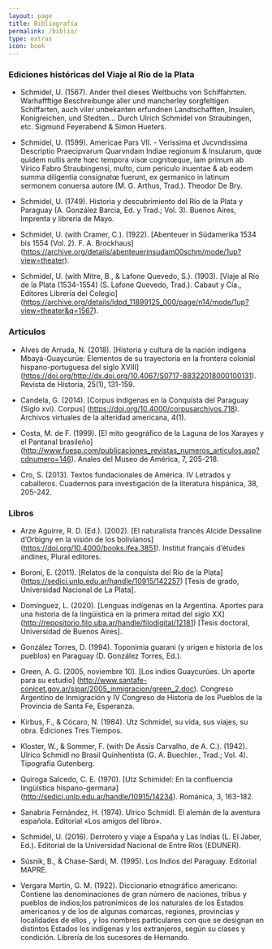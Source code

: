 ```yaml
---
layout: page
title: Bibliografía
permalink: /biblio/
type: extras
icon: book
---
```



### Ediciones históricas del Viaje al Río de la Plata

* Schmidel, U. (1567). Ander theil dieses Weltbuchs von Schiffahrten. Warhaffftige Beschreibunge aller und mancherley sorgfeltigen Schiffarten, auch viler unbekanten erfundnen Landtschafften, Insulen, Konigreichen, und Stedten... Durch Ulrich Schmidel von Straubingen, etc. Sigmund Feyerabend & Simon Hueters.

* Schmidel, U. (1599). Americae Pars VII. - Verissima et Jvcvndissima Descriptio Praecipvarum Quarvndam Indiae regionum & Insularum, quœ quidem nullis ante hœc tempora visœ cognitœque, iam primum ab Virico Fabro Straubingensi, multo, cum periculo inuentae & ab eodem summa diligentia consignatœ fuerunt, ex germanico in latinum sermonem conuersa autore (M. G. Arthus, Trad.). Theodor De Bry.

* Schmidel, U. (1749). Historia y descubrimiento del Río de la Plata y Paraguay (A. González Barcia, Ed. y Trad.; Vol. 3). Buenos Aires, Imprenta y librería de Mayo.

* Schmidel, U. (with Cramer, C.). (1922). [Abenteuer in Südamerika 1534 bis 1554 (Vol. 2). F. A. Brockhaus] (https://archive.org/details/abenteuerinsudam00schm/mode/1up?view=theater).

* Schmidel, U. (with Mitre, B., & Lafone Quevedo, S.). (1903). [Viaje al Río de la Plata (1534-1554) (S. Lafone Quevedo, Trad.). Cabaut y Cía., Editores Librería del Colegio] (https://archive.org/details/ldpd_11899125_000/page/n14/mode/1up?view=theater&q=1567).


### Artículos

* Alves de Arruda, N. (2018). [Historia y cultura de la nación indígena Mbayá-Guaycurúe: Elementos de su trayectoria en la frontera colonial hispano-portuguesa del siglo XVIII] (https://doi.org/http://dx.doi.org/10.4067/S0717-88322018000100131). Revista de Historia, 25(1), 131-159. 

* Candela, G. (2014). [Corpus indígenas en la Conquista del Paraguay (Siglo xvi). Corpus] (https://doi.org/10.4000/corpusarchivos.718). Archivos virtuales de la alteridad americana, 4(1). 

* Costa, M. de F. (1999). [El mito geográfico de la Laguna de los Xarayes y el Pantanal brasileño] (http://www.fuesp.com/publicaciones_revistas_numeros_articulos.asp?cdnumero=146). Anales del Museo de América, 7, 205-218.

* Cro, S. (2013). Textos fundacionales de América. IV Letrados y caballeros. Cuadernos para investigación de la literatura hispánica, 38, 205-242. 


### Libros

* Arze Aguirre, R. D. (Ed.). (2002). [El naturalista francés Alcide Dessaline d’Orbigny en la visión de los bolivianos] (https://doi.org/10.4000/books.ifea.3851). Institut français d’études andines, Plural editores. 

* Boroni, E. (2011). [Relatos de la conquista del Río de la Plata] (https://sedici.unlp.edu.ar/handle/10915/142257) [Tesis de grado, Universidad Nacional de La Plata]. 

* Domínguez, L. (2020). [Lenguas indígenas en la Argentina. Aportes para una historia de la lingüística en la primera mitad del siglo XX] (http://repositorio.filo.uba.ar/handle/filodigital/12181) [Tesis doctoral, Universidad de Buenos Aires]. 

* González Torres, D. (1994). Toponimia guarani (y origen e historia de los pueblos) en Paraguay (D. González Torres, Ed.).

* Green, A. G. (2005, noviembre 10). [Los indios Guaycurúes. Un aporte para su estudio] (http://www.santafe-conicet.gov.ar/sipar/2005_inmigracion/green_2.doc). Congreso Argentino de Inmigración y IV Congreso de Historia de los Pueblos de la Provincia de Santa Fe, Esperanza. 

* Kirbus, F., & Cócaro, N. (1984). Utz Schmidel, su vida, sus viajes, su obra. Ediciones Tres Tiempos.

* Kloster, W., & Sommer, F. (with De Assis Carvalho,  de A. C.). (1942). Ulrico Schmidl no Brasil Quinhentista (G. A. Buechler., Trad.; Vol. 4). Tipografía Gutenberg.

* Quiroga Salcedo, C. E. (1970). [Utz Schimidel: En la confluencia lingüística hispano-germana] (http://sedici.unlp.edu.ar/handle/10915/14234). Románica, 3, 163-182. 

* Sanabria Fernández, H. (1974). Ulrico Schmidl. El alemán de la aventura española. Editorial «Los amigos del libro».

* Schmidel, U. (2016). Derrotero y viaje a España y Las Indias (L. El Jaber, Ed.). Editorial de la Universidad Nacional de Entre Ríos (EDUNER).

* Súsnik, B., & Chase-Sardi, M. (1995). Los Indios del Paraguay. Editorial MAPRE.

* Vergara Martin, G. M. (1922). Diccionario etnográfico americano: Contiene las denominaciones de gran número de naciones, tribus y pueblos de indios;los patronímicos de los naturales de los Estados americanos y de los de algunas comarcas, regiones, provincias y localidades de ellos , y los nombres particulares con que se designan en distintos Estados los indígenas y los extranjeros, según su clases y condición. Librería de los sucesores de Hernando.


